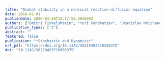 ```yaml
---
title: "Global stability in a nonlocal reaction-diffusion equation"
date: 2018-01-01
publishDate: 2020-03-20T15:17:50.302000Z
authors: ["Dmitri Finkelshtein", "Yuri Kondratiev", "Stanislav Molchanov", "Pasha Tkachov"]
publication_types: ["2"]
abstract: ""
featured: false
publication: "*Stochastic and Dynamics*"
url_pdf: "https://doi.org/10.1142/S0219493718500375"
doi: "10.1142/S0219493718500375"
---
```


